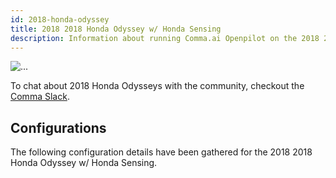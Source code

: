 ```yaml
---
id: 2018-honda-odyssey
title: 2018 2018 Honda Odyssey w/ Honda Sensing
description: Information about running Comma.ai Openpilot on the 2018 2018 Honda Odyssey w/ Honda Sensing
---
```


<div class="image-wrap m-3 float-sm-right col-sm-3">
<img src="https://dl.airtable.com/dtA7TlRKR1qSCL9QLffh_2018%20Honda%20Odyssey.png" class="rounded img-fluid img-thumbnail" alt="...">
</div>



To chat about 2018 Honda Odysseys with the community, checkout the  [Comma Slack](https://slack.comma.ai).
      
## Configurations
The following configuration details have been gathered for the 2018 2018 Honda Odyssey w/ Honda Sensing.








